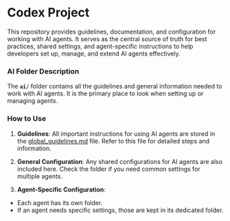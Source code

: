 
# Codex Project

This repository provides guidelines, documentation, and configuration for working with AI agents. It serves as the central source of truth for best practices, shared settings, and agent-specific instructions to help developers set up, manage, and extend AI agents effectively.

### AI Folder Description

The **`ai/`** folder contains all the guidelines and general information needed to work with AI agents. It is the
primary place to look when setting up or managing agents.

### How to Use

1. **Guidelines**: All important instructions for using AI agents are stored in
   the [global_guidelines.md](ai/global_guidelines.md) file. Refer to this file for detailed steps and information.

2. **General Configuration**: Any shared configurations for AI agents are also included here. Check the folder if you
   need common settings for multiple agents.

3. **Agent-Specific Configuration**:
  - Each agent has its own folder.
  - If an agent needs specific settings, those are kept in its dedicated folder.

